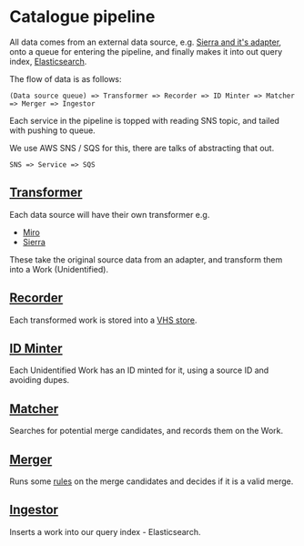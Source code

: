 # Catalogue pipeline

All data comes from an external data source, e.g. [Sierra and it's adapter](../sierra_adapter),
onto a queue for entering the pipeline, and finally makes it into out query index,
[Elasticsearch](https://www.elastic.co/products/elasticsearch).

The flow of data is as follows:
```
(Data source queue) => Transformer => Recorder => ID Minter => Matcher => Merger => Ingestor
```
Each service in the pipeline is topped with reading SNS topic, and tailed with pushing to queue.

We use AWS SNS / SQS for this, there are talks of abstracting that out.  

```
SNS => Service => SQS
``` 

## [Transformer](./transformer)

Each data source will have their own transformer e.g. 
* [Miro](./transformer/transformer_miro)
* [Sierra](./transformer/transformer_sierra)

These take the original source data from an adapter, and transform them into a Work (Unidentified).


## [Recorder](./recorder)

Each transformed work is stored into a
[VHS store](https://stacks.wellcomecollection.org/creating-a-data-store-from-s3-and-dynamodb-8bb9ecce8fc1).


## [ID Minter](./id_minter)

Each Unidentified Work has an ID minted for it, using a source ID and avoiding dupes. 


## [Matcher](./matcher)

Searches for potential merge candidates, and records them on the Work. 


## [Merger](./merger)

Runs some [rules](./merger/src/test/scala/uk/ac/wellcome/platform/merger/rules) on the merge candidates
and decides if it is a valid merge.


## [Ingestor](./ingestor)

Inserts a work into our query index - Elasticsearch.